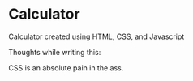 # Calculator
Calculator created using HTML, CSS, and Javascript

Thoughts while writing this:

CSS is an absolute pain in the ass. 